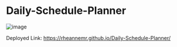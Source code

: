 # Daily-Schedule-Planner



![image](https://user-images.githubusercontent.com/71292617/101976202-be43b000-3bf7-11eb-9b2d-4e77374ff6a9.png)

Deployed Link: https://rheannemr.github.io/Daily-Schedule-Planner/
